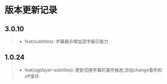 # 版本更新记录
## 3.0.10
>* feat(subtitles): 字幕展示增加逐字展示能力
## 1.0.24
>*  feat(xgplayer-subtitles): 更新切换字幕的事件触发;添加change事件和off事件

